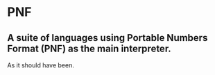 # PNF
A suite of languages using Portable Numbers Format (PNF) as the main interpreter.
---------------------------------------------------------------------------------

As it should have been.
